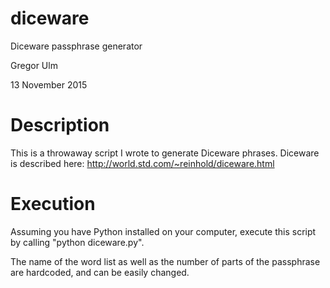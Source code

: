 # diceware
Diceware passphrase generator

Gregor Ulm

13 November 2015


Description
===========
This is a throwaway script I wrote to generate Diceware phrases.
Diceware is described here:
http://world.std.com/~reinhold/diceware.html


Execution
=========
Assuming you have Python installed on your computer, execute this script
by calling "python diceware.py".

The name of the word list as well as the number of parts of the
passphrase are hardcoded, and can be easily changed.
